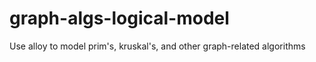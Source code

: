 # graph-algs-logical-model
Use alloy to model prim's, kruskal's, and other graph-related algorithms
